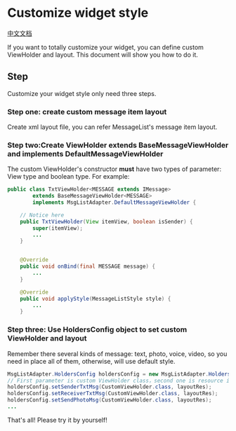 # Customize widget style
[中文文档](./customLayout.md)

If you want to totally customize your widget, you can define custom ViewHolder and layout.
This document will show you how to do it.

## Step
Customize your widget style only need three steps.

### Step one: create custom message item layout
Create xml layout file, you can refer MessageList's message item layout.


### Step two:Create ViewHolder extends BaseMessageViewHolder and implements DefaultMessageViewHolder
The custom ViewHolder's constructor **must** have two types of parameter: View type and boolean type. For example:


```java
public class TxtViewHolder<MESSAGE extends IMessage>
        extends BaseMessageViewHolder<MESSAGE>
        implements MsgListAdapter.DefaultMessageViewHolder {

    // Notice here
    public TxtViewHolder(View itemView, boolean isSender) {
        super(itemView);
        ...
    }


    @Override
    public void onBind(final MESSAGE message) {
        ...
    }

    @Override
    public void applyStyle(MessageListStyle style) {
        ...
    }
```

### Step three: Use HoldersConfig object to set custom ViewHolder and layout
Remember there several kinds of message: text, photo, voice, video, so you need in place all of them,
otherwise, will use default style.

```java
MsgListAdapter.HoldersConfig holdersConfig = new MsgListAdapter.HoldersConfig();
// First parameter is custom ViewHolder class，second one is resource id of custom layout.
holdersConfig.setSenderTxtMsg(CustomViewHolder.class, layoutRes);
holdersConfig.setReceiverTxtMsg(CustomViewHolder.class, layoutRes);
holdersConfig.setSendPhotoMsg(CustomViewHolder.class, layoutRes);
...
```

That's all! Please try it by yourself!

